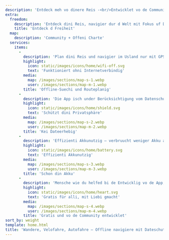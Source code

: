 ```yaml
---
description: 'Entdeck meh vo dinere Reis -<br/>Entwicklet vo de Community'
extra:
  freedom:
    description: 'Entdeck dini Reis, navigier dur d Welt mit Fokus uf Dateschutz und Community.'
    title: 'Entdeck d Freiheit'
  map:
    description: 'Community + Offeni Charte'
  services:
    items:
      - 
        description: 'Plan dini Reis und navigier im Usland nur mit GPS, es sind kei mobili Date notwendig. Suech Wegpünkt uf abglegne Wander- oder Veloweg.'
        highlight:
          icon: static/images/icons/home/wifi-off.svg
          text: 'Funktioniert ohni Internetverbindig'
        media:
          map: /images/sections/map-s-1.webp
          user: /images/sections/map-m-1.webp
        title: 'Offline-Suechi und Routeplanig'
      - 
        description: 'Die App isch under Berücksichtigung vom Datenschutz entwicklet worde - sie identifiziert kei Persone, verfolgt dich nöd und sammlet kei Date. CoMaps isch usserdem vo <span class="text-icon"><svg viewBox="0 0 19 19"><use href="#icon-exodus"></use></svg> [Exodus](https://reports.exodus-privacy.eu.org/reports/app.comaps.google/latest/) überprüeft worde.'
        highlight:
          icon: static/images/icons/home/shield.svg
          text: 'Schützt dini Privatsphäre'
        media:
          map: /images/sections/map-s-2.webp
          user: /images/sections/map-m-2.webp
        title: 'Kei Dateerhebig'
      - 
        description: 'Effizienti Akkunutzig – verbruucht weniger Akku als anderi Navigationsapps.'
        highlight:
          icon: static/images/icons/home/battery.svg
          text: 'Effizienti Akkunutzig'
        media:
          map: /images/sections/map-s-3.webp
          user: /images/sections/map-m-3.webp
        title: 'Schon din Akku'
      - 
        description: 'Mensche wie du helfed bi de Entwicklig vo de App, indem sie Ort zu <span class="text-icon"><svg viewBox="0 0 19 19"><use href="#icon-open-street-map"></use></svg>[OpenStreetMap](https://openstreetmap.org)</span> hinzuegfüeged, Feedback zur Funktionalität gänd und Code uf <span class="text-icon"><svg viewbox="0 0 4.233 4.233"> <use href="#icon-codeberg"></use></svg> [Codeberg](https://codeberg.org/comaps)</span> biiträged, zum gmeinsam grossartigi Chartene z erstelle. Das Projekt isch en Fork vo Organic Maps und Maps.Me und wird vonere Open-Source-Gmeinschaft voraa bracht.'
        highlight:
          icon: static/images/icons/home/heart.svg
          text: 'Gratis für alli, mit Liebi gmacht'
        media:
          map: /images/sections/map-s-4.webp
          user: /images/sections/map-m-4.webp
        title: 'Gratis und vo de Community entwicklet'
sort_by: weight
template: home.html
title: 'Wandere, Velofahre, Autofahre – Offline navigiere mit Dateschutz'
---
```

